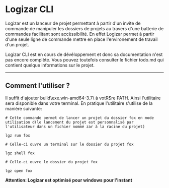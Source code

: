 # Logizar CLI

Logizar est un lanceur de projet permettant à partir d'un invite de commande de manipuler les dossiers de projets au travers d'une batterie de commandes facilitant sont accèssibilité. En effet Logizar permet à partir d'une seule ligne de commande mettre en place l'environement de travail d'un projet.

Logizar CLI est en cours de dévéloppement et donc sa documentation n'est pas encore complète. Vous pouvez toutefois consulter le fichier todo.md qui contient quelque informations sur le projet. 

---

## Comment l'utiliser ?

Il suffit d'ajouter build\exe.win-amd64-3.7\ à votR$re PATH. Ainsi l'utilitaire sera disponible dans votre terminal. En pratique l'utilitaire s'utilise de la manière suivante:

	# Cette commande permet de lancer un projet du dossier fox en mode utilisation d(le lancement du projet est personnalisé par l'utilisateur dans un fichier nommé zar à la racine du projet)

	lgz run fox

	# Celle-ci ouvre un terminal sur le dossier du projet fox

	lgz shell fox

	# Celle-ci ouvre le dossier du projet fox

	lgz open fox

**Attention: Logizar est optimisé pour windows pour l'instant** 